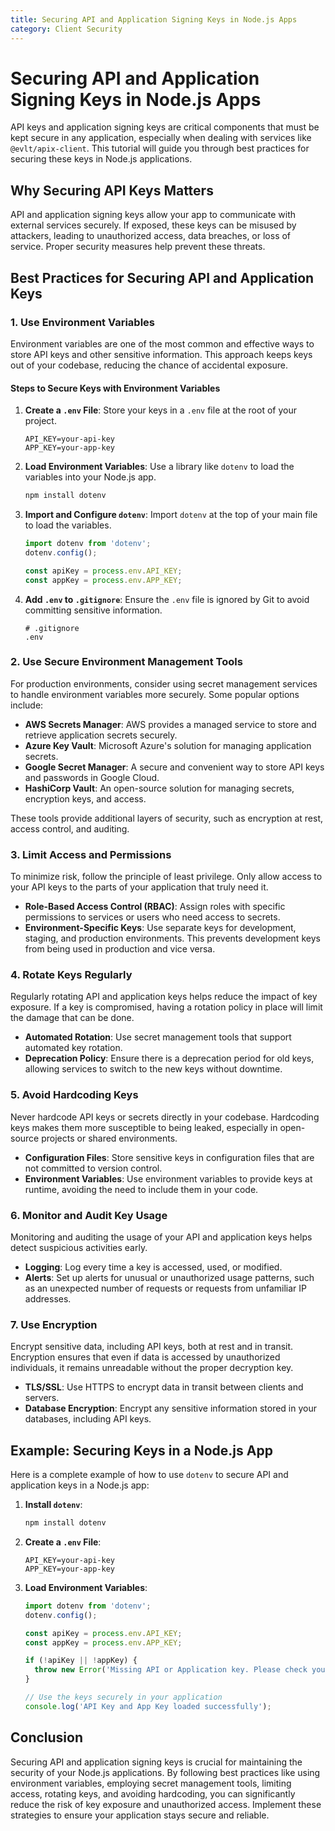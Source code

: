 ```yaml
---
title: Securing API and Application Signing Keys in Node.js Apps
category: Client Security
---
```

# Securing API and Application Signing Keys in Node.js Apps

API keys and application signing keys are critical components that must be kept secure in any application, especially when dealing with services like `@evlt/apix-client`. This tutorial will guide you through best practices for securing these keys in Node.js applications.

## Why Securing API Keys Matters

API and application signing keys allow your app to communicate with external services securely. If exposed, these keys can be misused by attackers, leading to unauthorized access, data breaches, or loss of service. Proper security measures help prevent these threats.

## Best Practices for Securing API and Application Keys

### 1. Use Environment Variables

Environment variables are one of the most common and effective ways to store API keys and other sensitive information. This approach keeps keys out of your codebase, reducing the chance of accidental exposure.

#### Steps to Secure Keys with Environment Variables

1. **Create a `.env` File**: Store your keys in a `.env` file at the root of your project.

   ```env
   API_KEY=your-api-key
   APP_KEY=your-app-key
   ```

2. **Load Environment Variables**: Use a library like `dotenv` to load the variables into your Node.js app.

   ```bash
   npm install dotenv
   ```

3. **Import and Configure `dotenv`**: Import `dotenv` at the top of your main file to load the variables.

   ```typescript
   import dotenv from 'dotenv';
   dotenv.config();

   const apiKey = process.env.API_KEY;
   const appKey = process.env.APP_KEY;
   ```

4. **Add `.env` to `.gitignore`**: Ensure the `.env` file is ignored by Git to avoid committing sensitive information.

   ```
   # .gitignore
   .env
   ```

### 2. Use Secure Environment Management Tools

For production environments, consider using secret management services to handle environment variables more securely. Some popular options include:

- **AWS Secrets Manager**: AWS provides a managed service to store and retrieve application secrets securely.
- **Azure Key Vault**: Microsoft Azure's solution for managing application secrets.
- **Google Secret Manager**: A secure and convenient way to store API keys and passwords in Google Cloud.
- **HashiCorp Vault**: An open-source solution for managing secrets, encryption keys, and access.

These tools provide additional layers of security, such as encryption at rest, access control, and auditing.

### 3. Limit Access and Permissions

To minimize risk, follow the principle of least privilege. Only allow access to your API keys to the parts of your application that truly need it.

- **Role-Based Access Control (RBAC)**: Assign roles with specific permissions to services or users who need access to secrets.
- **Environment-Specific Keys**: Use separate keys for development, staging, and production environments. This prevents development keys from being used in production and vice versa.

### 4. Rotate Keys Regularly

Regularly rotating API and application keys helps reduce the impact of key exposure. If a key is compromised, having a rotation policy in place will limit the damage that can be done.

- **Automated Rotation**: Use secret management tools that support automated key rotation.
- **Deprecation Policy**: Ensure there is a deprecation period for old keys, allowing services to switch to the new keys without downtime.

### 5. Avoid Hardcoding Keys

Never hardcode API keys or secrets directly in your codebase. Hardcoding keys makes them more susceptible to being leaked, especially in open-source projects or shared environments.

- **Configuration Files**: Store sensitive keys in configuration files that are not committed to version control.
- **Environment Variables**: Use environment variables to provide keys at runtime, avoiding the need to include them in your code.

### 6. Monitor and Audit Key Usage

Monitoring and auditing the usage of your API and application keys helps detect suspicious activities early.

- **Logging**: Log every time a key is accessed, used, or modified.
- **Alerts**: Set up alerts for unusual or unauthorized usage patterns, such as an unexpected number of requests or requests from unfamiliar IP addresses.

### 7. Use Encryption

Encrypt sensitive data, including API keys, both at rest and in transit. Encryption ensures that even if data is accessed by unauthorized individuals, it remains unreadable without the proper decryption key.

- **TLS/SSL**: Use HTTPS to encrypt data in transit between clients and servers.
- **Database Encryption**: Encrypt any sensitive information stored in your databases, including API keys.

## Example: Securing Keys in a Node.js App

Here is a complete example of how to use `dotenv` to secure API and application keys in a Node.js app:

1. **Install `dotenv`**:
   ```bash
   npm install dotenv
   ```

2. **Create a `.env` File**:
   ```env
   API_KEY=your-api-key
   APP_KEY=your-app-key
   ```

3. **Load Environment Variables**:
   ```typescript
   import dotenv from 'dotenv';
   dotenv.config();

   const apiKey = process.env.API_KEY;
   const appKey = process.env.APP_KEY;

   if (!apiKey || !appKey) {
     throw new Error('Missing API or Application key. Please check your environment variables.');
   }

   // Use the keys securely in your application
   console.log('API Key and App Key loaded successfully');
   ```

## Conclusion

Securing API and application signing keys is crucial for maintaining the security of your Node.js applications. By following best practices like using environment variables, employing secret management tools, limiting access, rotating keys, and avoiding hardcoding, you can significantly reduce the risk of key exposure and unauthorized access. Implement these strategies to ensure your application stays secure and reliable.
